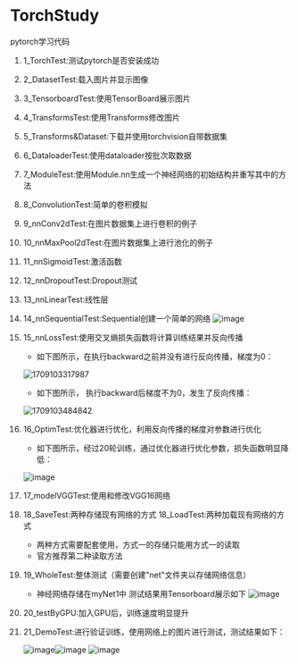 # TorchStudy
pytorch学习代码

1. 1_TorchTest:测试pytorch是否安装成功
2. 2_DatasetTest:载入图片并显示图像
3. 3_TensorboardTest:使用TensorBoard展示图片
4. 4_TransformsTest:使用Transforms修改图片
5. 5_Transforms&Dataset:下载并使用torchvision自带数据集
6. 6_DataloaderTest:使用dataloader按批次取数据
7. 7_ModuleTest:使用Module.nn生成一个神经网络的初始结构并重写其中的方法
8. 8_ConvolutionTest:简单的卷积模拟
9. 9_nnConv2dTest:在图片数据集上进行卷积的例子
10. 10_nnMaxPool2dTest:在图片数据集上进行池化的例子
11. 11_nnSigmoidTest:激活函数
12. 12_nnDropoutTest:Dropout测试
13. 13_nnLinearTest:线性层
14. 14_nnSequentialTest:Sequential创建一个简单的网络
![image](https://github.com/yehaitian0627/Torch-Study/assets/71301962/2c6b4159-b941-457f-93d8-b53119e6668c)

15. 15_nnLossTest:使用交叉熵损失函数将计算训练结果并反向传播
    - 如下图所示，在执行backward之前并没有进行反向传播，梯度为0：
    
    ![1709103317987](https://github.com/yehaitian0627/Torch-Study/assets/71301962/6e28d6ea-aa2d-4ce1-a7b5-2e61222ce306)
    
    - 如下图所示， 执行backward后梯度不为0，发生了反向传播：
      
    ![1709103484842](https://github.com/yehaitian0627/Torch-Study/assets/71301962/4376a832-ab35-4020-aca7-9a8b81cbb4cb)
    
16. 16_OptimTest:优化器进行优化，利用反向传播的梯度对参数进行优化
    - 如下图所示，经过20轮训练，通过优化器进行优化参数，损失函数明显降低：
      
    ![image](https://github.com/yehaitian0627/Torch-Study/assets/71301962/bedf4eb5-0535-487b-8633-2aa89d63c6fb)

17. 17_modelVGGTest:使用和修改VGG16网络
18. 18_SaveTest:两种存储现有网络的方式
    18_LoadTest:两种加载现有网络的方式
    - 两种方式需要配套使用，方式一的存储只能用方式一的读取
    - 官方推荐第二种读取方法
19. 19_WholeTest:整体测试（需要创建"net"文件夹以存储网络信息）
    - 神经网络存储在myNet1中
    测试结果用Tensorboard展示如下
    ![image](https://github.com/yehaitian0627/Torch-Study/assets/71301962/a506e6b7-d7f3-4dd8-a99c-e42a8be62160)

20. 20_testByGPU:加入GPU后，训练速度明显提升
21. 21_DemoTest:进行验证训练，使用网络上的图片进行测试，测试结果如下：

    ![image](https://github.com/yehaitian0627/Torch-Study/assets/71301962/61af004f-c3bf-4a0e-8f53-cfa50f124778)![image](https://github.com/yehaitian0627/Torch-Study/assets/71301962/eb4d2001-b996-4b98-a57b-adb7f33115d3)
![image](https://github.com/yehaitian0627/Torch-Study/assets/71301962/8525c9d5-40a3-4447-b5ec-17164b378f9c)



